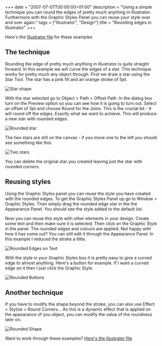 +++
date = "2007-07-07T00:00:00+01:00"
description = "Using a simple technique you can round the edges of pretty much anything in Illustrator. Furthermore with the Graphic Styles Panel you can reuse your style over and over again."
tags = ["Illustrator", "Design"]
title = "Rounding edges in Illustrator"
+++

Here's the [Illustrator file][1] for these examples

## The technique

Rounding the edge of pretty much anything in Illustrator is quite straight
forward. In this example we will curve the edges of a star. This technique works
for pretty much any object through. First we draw a star using the Star Tool.
The star has a pink fill and an orange stroke of 5pt.

![Star shape][2]

With the star selected go to Object > Path > Offset Path. In the dialog box turn
on the Preview option so you can see how it is going to turn out. Select an
offset of 3pt and choose Round for the Joins. This is the crucial bit - it will
round off the edges. Exactly what we want to achieve. This will produce a new
star with rounded edges.

![Rounded star][3]

The two stars are still on the canvas - if you move one to the left you should
see something like this:

![Two stars][4]

You can delete the original star you created leaving just the star with rounded
corners.

## Reusing styles

Using the Graphic Styles panel you can reuse the style you have created with the
rounded edges. To get the Graphic Styles Panel up go to Window > Graphic Styles.
Then simply drag the rounded edge star in the the Appearance Panel. You should
see the style added to the default list.

Now you can reuse this style with other elements in your design. Create some
text and then make sure it is selected. Then click on the Graphic Style in the
panel. The rounded edges and colours are applied. Not happy with how it has come
out? You can still edit it through the Appearance Panel. In this example I
reduced the stroke a little.

![Rounded Edges on Text][5]

With the style in your Graphic Styles box it is pretty easy to give a curved
edge to almost anything. Here's a button for example. If I want a curved edge on
it then I just click the Graphic Style.

![Rounded Buttons][6]

## Another technique

If you have to modify the shape beyond the stroke, you can also use Effect >
Stylize > Round Corners… As this is a dynamic effect that is applied on the
appearance of you object, you can modify the value of the roundness later on.

![Rounded Shape][7]

Want to work through these examples? [Here's the illustrator file][1]

[1]: http://cdn.shapeshed.com/downloads/curved_edges.ai
[2]: /images/articles/star.png
[3]: /images/articles/rounded_star.png
[4]: /images/articles/two_stars.png
[5]: /images/articles/text_curved.png
[6]: /images/articles/curved_button.png
[7]: /images/articles/round-shape-effect.png
